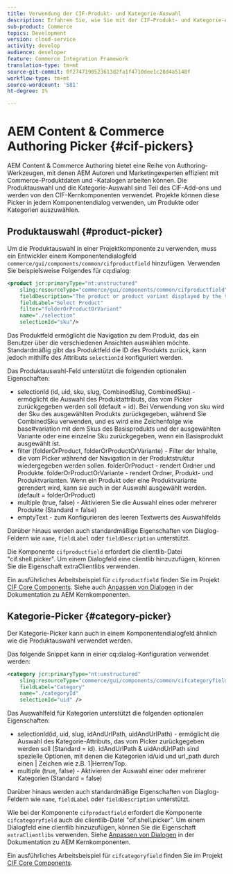```yaml
---
title: Verwendung der CIF-Produkt- und Kategorie-Auswahl
description: Erfahren Sie, wie Sie mit der CIF-Produkt- und Kategorie-Auswahl in Ihren Commerce-Komponenten Autoren und Marketingfachleute bei der effizienten Arbeit mit Commerce-Produkt- und Katalogdaten unterstützen.
sub-product: Commerce
topics: Development
version: cloud-service
activity: develop
audience: developer
feature: Commerce Integration Framework
translation-type: tm+mt
source-git-commit: 0f2747190523613d2fa1f4710dee1c28d4a5148f
workflow-type: tm+mt
source-wordcount: '581'
ht-degree: 1%

---
```



# AEM Content &amp; Commerce Authoring Picker {#cif-pickers}

AEM Content &amp; Commerce Authoring bietet eine Reihe von Authoring-Werkzeugen, mit denen AEM Autoren und Marketingexperten effizient mit Commerce-Produktdaten und -Katalogen arbeiten können. Die Produktauswahl und die Kategorie-Auswahl sind Teil des CIF-Add-ons und werden von den CIF-Kernkomponenten verwendet. Projekte können diese Picker in jedem Komponentendialog verwenden, um Produkte oder Kategorien auszuwählen.

## Produktauswahl {#product-picker}

Um die Produktauswahl in einer Projektkomponente zu verwenden, muss ein Entwickler einem Komponentendialogfeld `commerce/gui/components/common/cifproductfield` hinzufügen. Verwenden Sie beispielsweise Folgendes für cq:dialog:

```xml
<product jcr:primaryType="nt:unstructured"
    sling:resourceType="commerce/gui/components/common/cifproductfield"
    fieldDescription="The product or product variant displayed by the teaser"
    fieldLabel="Select Product"
    filter="folderOrProductOrVariant"
    name="./selection"
    selectionId="sku"/>
```

Das Produktfeld ermöglicht die Navigation zu dem Produkt, das ein Benutzer über die verschiedenen Ansichten auswählen möchte. Standardmäßig gibt das Produktfeld die ID des Produkts zurück, kann jedoch mithilfe des Attributs `selectionId` konfiguriert werden.

Das Produktauswahl-Feld unterstützt die folgenden optionalen Eigenschaften:

- selectionId (id, uid, sku, slug, CombinedSlug, CombinedSku) - ermöglicht die Auswahl des Produktattributs, das vom Picker zurückgegeben werden soll (default = id). Bei Verwendung von sku wird der Sku des ausgewählten Produkts zurückgegeben, während Sie CombinedSku verwenden, und es wird eine Zeichenfolge wie base#variation mit dem Skus des Basisprodukts und der ausgewählten Variante oder eine einzelne Sku zurückgegeben, wenn ein Basisprodukt ausgewählt ist.
- filter (folderOrProduct, folderOrProductOrVariante) - Filter der Inhalte, die vom Picker während der Navigation in der Produktstruktur wiedergegeben werden sollen. folderOrProduct - rendert Ordner und Produkte. folderOrProductOrVariante - rendert Ordner, Produkt- und Produktvarianten. Wenn ein Produkt oder eine Produktvariante gerendert wird, kann sie auch in der Auswahl ausgewählt werden. (default = folderOrProduct)
- multiple (true, false) - Aktivieren Sie die Auswahl eines oder mehrerer Produkte (Standard = false)
- emptyText - zum Konfigurieren des leeren Textwerts des Auswahlfelds

Darüber hinaus werden auch standardmäßige Eigenschaften von Diaglog-Feldern wie `name`, `fieldLabel` oder `fieldDescription` unterstützt.

Die Komponente `cifproductfield` erfordert die clientlib-Datei &quot;cif.shell.picker&quot;. Um einem Dialogfeld eine clientlib hinzuzufügen, können Sie die Eigenschaft extraClientlibs verwenden.

Ein ausführliches Arbeitsbeispiel für `cifproductfield` finden Sie im Projekt [CIF Core Components](https://github.com/adobe/aem-core-cif-components/blob/master/ui.apps/src/main/content/jcr_root/apps/core/cif/components/commerce/productteaser/v1/productteaser/_cq_dialog/.content.xml). Siehe auch [Anpassen von Dialogen](https://experienceleague.adobe.com/docs/experience-manager-core-components/using/developing/customizing.html?lang=en#customizing-dialogs) in der Dokumentation zu AEM Kernkomponenten.

## Kategorie-Picker {#category-picker}

Der Kategorie-Picker kann auch in einem Komponentendialogfeld ähnlich wie die Produktauswahl verwendet werden.

Das folgende Snippet kann in einer cq:dialog-Konfiguration verwendet werden:

```xml
<category jcr:primaryType="nt:unstructured" 
    sling:resourceType="commerce/gui/components/common/cifcategoryfield" 
    fieldLabel="Category" 
    name="./categoryId" 
    selectionId="uid" />
```

Das Auswahlfeld für Kategorien unterstützt die folgenden optionalen Eigenschaften:

- selectionId(id, uid, slug, idAndUrlPath, uidAndUrlPath) - ermöglicht die Auswahl des Kategorie-Attributs, das vom Picker zurückgegeben werden soll (Standard = id). idAndUrlPath &amp; uidAndUrlPath sind spezielle Optionen, mit denen die Kategorien id/uid und url_path durch einen | Zeichen wie z.B. 1|Herren/Top.
- multiple (true, false) - Aktivieren der Auswahl einer oder mehrerer Kategorien (Standard = false)

Darüber hinaus werden auch standardmäßige Eigenschaften von Diaglog-Feldern wie `name`, `fieldLabel` oder `fieldDescription` unterstützt.

Wie bei der Komponente `cifproductfield` erfordert die Komponente `cifcategoryfield` auch die clientlib-Datei &quot;cif.shell.picker&quot;. Um einem Dialogfeld eine clientlib hinzuzufügen, können Sie die Eigenschaft `extraClientlibs` verwenden. Siehe [Anpassen von Dialogen](https://experienceleague.adobe.com/docs/experience-manager-core-components/using/developing/customizing.html?lang=en#customizing-dialogs) in der Dokumentation zu AEM Kernkomponenten.

Ein ausführliches Arbeitsbeispiel für `cifcategoryfield` finden Sie im Projekt [CIF Core Components](https://github.com/adobe/aem-core-cif-components/blob/master/ui.apps/src/main/content/jcr_root/apps/core/cif/components/commerce/featuredcategorylist/v1/featuredcategorylist/_cq_dialog/.content.xml).
